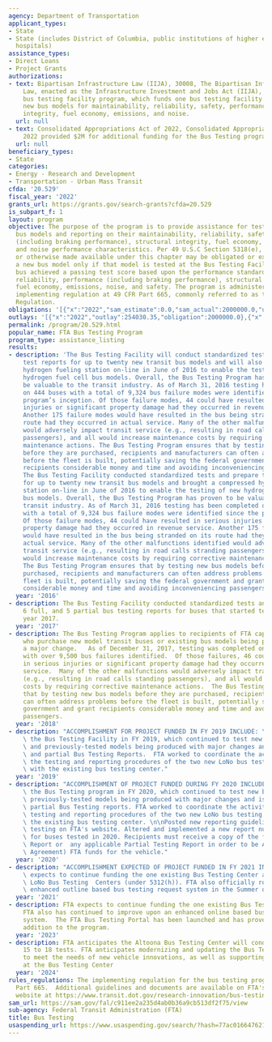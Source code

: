 ```yaml
---
agency: Department of Transportation
applicant_types:
- State
- State (includes District of Columbia, public institutions of higher education and
  hospitals)
assistance_types:
- Direct Loans
- Project Grants
authorizations:
- text: Bipartisan Infrastructure Law (IIJA), 30008, The Bipartisan Infrastructure
    Law, enacted as the Infrastructure Investment and Jobs Act (IIJA), continues the
    bus testing facility program, which funds one bus testing facility for testing
    new bus models for maintainability, reliability, safety, performance, structural
    integrity, fuel economy, emissions, and noise.
  url: null
- text: Consolidated Appropriations Act of 2022, Consolidated Appropriations Act of
    2022 provided $2M for additional funding for the Bus Testing program.
  url: null
beneficiary_types:
- State
categories:
- Energy - Research and Development
- Transportation - Urban Mass Transit
cfda: '20.529'
fiscal_year: '2022'
grants_url: https://grants.gov/search-grants?cfda=20.529
is_subpart_f: 1
layout: program
objective: The purpose of the program is to provide assistance for testing new transit
  bus models and reporting on their maintainability, reliability, safety, performance
  (including braking performance), structural integrity, fuel economy, emissions,
  and noise performance characteristics. Per 49 U.S.C Section 5318(e), amounts appropriated
  or otherwise made available under this chapter may be obligated or expended to acquire
  a new bus model only if that model is tested at the Bus Testing Facility and the
  bus achieved a passing test score based upon the performance standards for maintainability,
  reliability, performance (including braking performance), structural integrity,
  fuel economy, emissions, noise, and safety. The program is administered under FTA’s
  implementing regulation at 49 CFR Part 665, commonly referred to as the Bus Testing
  Regulation.
obligations: '[{"x":"2022","sam_estimate":0.0,"sam_actual":2000000.0,"usa_spending_actual":2000000.0},{"x":"2023","sam_estimate":8232000.0,"sam_actual":0.0,"usa_spending_actual":12104454.99},{"x":"2024","sam_estimate":6793000.0,"sam_actual":0.0,"usa_spending_actual":0.0}]'
outlays: '[{"x":"2022","outlay":254030.35,"obligation":2000000.0},{"x":"2023","outlay":3537217.17,"obligation":12104455.0},{"x":"2024","outlay":0.0,"obligation":0.0}]'
permalink: /program/20.529.html
popular_name: FTA Bus Testing Program
program_type: assistance_listing
results:
- description: 'The Bus Testing Facility will conduct standardized tests and prepare
    test reports for up to twenty new transit bus models and will also bring a compressed
    hydrogen fueling station on-line in June of 2016 to enable the testing of new
    hydrogen fuel cell bus models. Overall, the Bus Testing Program has proven to
    be valuable to the transit industry. As of March 31, 2016 testing has been completed
    on 444 buses with a total of 9,324 bus failure modes were identified since the
    program’s inception. Of those failure modes, 44 could have resulted in serious
    injuries or significant property damage had they occurred in revenue service.
    Another 175 failure modes would have resulted in the bus being stranded on its
    route had they occurred in actual service. Many of the other malfunctions identified
    would adversely impact transit service (e.g., resulting in road calls stranding
    passengers), and all would increase maintenance costs by requiring corrective
    maintenance actions. The Bus Testing Program ensures that by testing new bus models
    before they are purchased, recipients and manufacturers can often address problems
    before the fleet is built, potentially saving the federal government and grant
    recipients considerable money and time and avoiding inconveniencing passengers.
    The Bus Testing Facility conducted standardized tests and prepare test reports
    for up to twenty new transit bus models and brought a compressed hydrogen fueling
    station on-line in June of 2016 to enable the testing of new hydrogen fuel cell
    bus models. Overall, the Bus Testing Program has proven to be valuable to the
    transit industry. As of March 31, 2016 testing has been completed on 444 buses
    with a total of 9,324 bus failure modes were identified since the program’s inception.
    Of those failure modes, 44 could have resulted in serious injuries or significant
    property damage had they occurred in revenue service. Another 175 failure modes
    would have resulted in the bus being stranded on its route had they occurred in
    actual service. Many of the other malfunctions identified would adversely impact
    transit service (e.g., resulting in road calls stranding passengers), and all
    would increase maintenance costs by requiring corrective maintenance actions.
    The Bus Testing Program ensures that by testing new bus models before they are
    purchased, recipients and manufacturers can often address problems before the
    fleet is built, potentially saving the federal government and grant recipients
    considerable money and time and avoiding inconveniencing passengers. '
  year: '2016'
- description: The Bus Testing Facility conducted standardized tests and prepared
    6 full, and 5 partial bus testing reports for buses that started testing in calendar
    year 2017.
  year: '2017'
- description: The Bus Testing Program applies to recipients of FTA capital assistance
    who purchase new model transit buses or existing bus models being produced with
    a major change.   As of December 31, 2017, testing was completed on 469 buses
    with over 9,500 bus failures identified.  Of those failures, 46 could have resulted
    in serious injuries or significant property damage had they occurred in revenue
    service.  Many of the other malfunctions would adversely impact transit service
    (e.g., resulting in road calls standing passengers), and all would increase maintenance
    costs by requiring corrective maintenance actions.  The Bus Testing Program ensures
    that by testing new bus models before they are purchased, recipients and manufacturers
    can often address problems before the fleet is built, potentially saving the federal
    government and grant recipients considerable money and time and avoiding inconveniencing
    passengers.
  year: '2018'
- description: "ACCOMPLISHMENT FOR PROJECT FUNDED IN FY 2019 INCLUDE: \nFTA funded\
    \ the Bus Testing Facility in FY 2019, which continued to test new bus models\
    \ and previously-tested models being produced with major changes and issued full\
    \ and partial Bus Testing Reports.  FTA worked to coordinate the activities, and\
    \ the testing and reporting procedures of the two new LoNo bus testing centers\
    \ with the existing bus testing center."
  year: '2019'
- description: "ACCOMPLISHMENT OF PROJECT FUNDED DURING FY 2020 INCLUDE: \n\nFunded\
    \ the Bus Testing program in FY 2020, which continued to test new bus models and\
    \ previously-tested models being produced with major changes and issued full and\
    \ partial Bus Testing reports. FTA worked to coordinate the activities, and the\
    \ testing and reporting procedures of the two new LoNo bus testing centers with\
    \ the existing bus testing center. \n\nPosted new reporting guidelines for bus\
    \ testing on FTA's website. Altered and implemented a new report number format\
    \ for buses tested in 2020. Recipients must receive a copy of the full Bus Testing\
    \ Report or  any applicable Partial Testing Report in order to be Awarded  (Assistance\
    \ Agreement) FTA funds for the vehicle."
  year: '2020'
- description: "ACCOMPLISHMENT EXPECTED OF PROJECT FUNDED IN FY 2021 INCLUDE: \nFTA\
    \ expects to continue funding the one existing Bus Testing Center and two new\
    \ LoNo Bus Testing  Centers (under 5312(h)). FTA also officially rolled out an\
    \ enhanced outline based bus testing request system in the Summer of 2021."
  year: '2021'
- description: FTA expects to continue funding the one existing Bus Testing Center.
    FTA also has continued to improve upon an enhanced online based bus testing request
    system.  The FTA Bus Testing Portal has been launched and has proven to be a successful
    addition to the program.
  year: '2023'
- description: FTA anticipates the Altoona Bus Testing Center will conduct between
    15 to 18 tests. FTA anticipates modernizing and updating the Bus Testing Program
    to meet the needs of new vehicle innovations, as well as supporting facility upgrades
    at the Bus Testing Center
  year: '2024'
rules_regulations: The implementing regulation for the bus testing program is 49 CFR
  Part 665.  Additional guidelines and documents are available on FTA's Bus Testing
  website at https://www.transit.dot.gov/research-innovation/bus-testing.
sam_url: https://sam.gov/fal/c911ee2a235d4ab0b36a9cb513df2f75/view
sub-agency: Federal Transit Administration (FTA)
title: Bus Testing
usaspending_url: https://www.usaspending.gov/search/?hash=77ac0166476212eef6d2a32b1c9730cf
---
```

